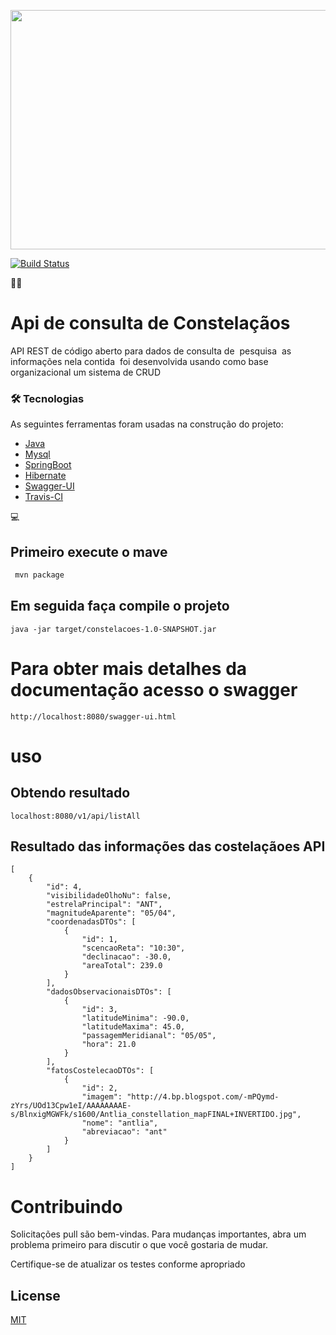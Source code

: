 <p align="center"><img src="logo/logo.gif" width = "723px" height="383px"></p>



 [![Build Status](https://www.travis-ci.com/Mario23junior/Constelacoes-API.svg?branch=main)](https://www.travis-ci.com/Mario23junior/Constelacoes-API)
 
 
👨‍💻

# Api de consulta de Constelaçãos

API REST de código aberto para dados de consulta de  pesquisa  as informações nela contida  foi desenvolvida usando como base organizacional um sistema de CRUD
<p align="center">


### 🛠 Tecnologias

As seguintes ferramentas foram usadas na construção do projeto:

- [Java](https://www.java.com/pt-BR/)
- [Mysql](https://www.mysql.com/)
- [SpringBoot](https://spring.io/projects/spring-boot)
- [Hibernate](https://hibernate.org/)
- [Swagger-UI](https://swagger.io/tools/swagger-ui/)
- [Travis-CI](https://swagger.io/tools/swagger-ui/)


💻
## Primeiro execute o mave
```bash
 mvn package
```

## Em seguida faça compile o projeto

```
java -jar target/constelacoes-1.0-SNAPSHOT.jar
```

# Para obter mais detalhes da documentação acesso o swagger
```
http://localhost:8080/swagger-ui.html
```
# uso

## Obtendo resultado
```
localhost:8080/v1/api/listAll
```

## Resultado das informações das costelaçãoes API
```
[
    {
        "id": 4,
        "visibilidadeOlhoNu": false,
        "estrelaPrincipal": "ANT",
        "magnitudeAparente": "05/04",
        "coordenadasDTOs": [
            {
                "id": 1,
                "scencaoReta": "10:30",
                "declinacao": -30.0,
                "areaTotal": 239.0
            }
        ],
        "dadosObservacionaisDTOs": [
            {
                "id": 3,
                "latitudeMinima": -90.0,
                "latitudeMaxima": 45.0,
                "passagemMeridianal": "05/05",
                "hora": 21.0
            }
        ],
        "fatosCostelecaoDTOs": [
            {
                "id": 2,
                "imagem": "http://4.bp.blogspot.com/-mPQymd-zYrs/UOd13Cpw1eI/AAAAAAAAE-s/BlnxigMGWFk/s1600/Antlia_constellation_mapFINAL+INVERTIDO.jpg",
                "nome": "antlia",
                "abreviacao": "ant"
            }
        ]
    }
]
```


# Contribuindo
Solicitações pull são bem-vindas. Para mudanças importantes, abra um problema primeiro para discutir o que você gostaria de mudar.

Certifique-se de atualizar os testes conforme apropriado

## License
[MIT](https://choosealicense.com/licenses/mit/)
